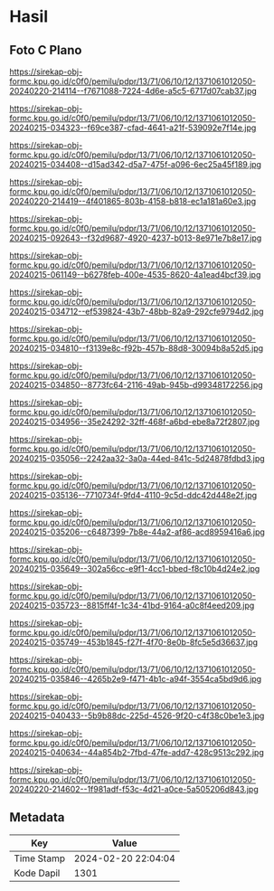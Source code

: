 # Hasil

## Foto C Plano

https://sirekap-obj-formc.kpu.go.id/c0f0/pemilu/pdpr/13/71/06/10/12/1371061012050-20240220-214114--f7671088-7224-4d6e-a5c5-6717d07cab37.jpg

https://sirekap-obj-formc.kpu.go.id/c0f0/pemilu/pdpr/13/71/06/10/12/1371061012050-20240215-034323--f69ce387-cfad-4641-a21f-539092e7f14e.jpg

https://sirekap-obj-formc.kpu.go.id/c0f0/pemilu/pdpr/13/71/06/10/12/1371061012050-20240215-034408--d15ad342-d5a7-475f-a096-6ec25a45f189.jpg

https://sirekap-obj-formc.kpu.go.id/c0f0/pemilu/pdpr/13/71/06/10/12/1371061012050-20240220-214419--4f401865-803b-4158-b818-ec1a181a60e3.jpg

https://sirekap-obj-formc.kpu.go.id/c0f0/pemilu/pdpr/13/71/06/10/12/1371061012050-20240215-092643--f32d9687-4920-4237-b013-8e971e7b8e17.jpg

https://sirekap-obj-formc.kpu.go.id/c0f0/pemilu/pdpr/13/71/06/10/12/1371061012050-20240215-061149--b6278feb-400e-4535-8620-4a1ead4bcf39.jpg

https://sirekap-obj-formc.kpu.go.id/c0f0/pemilu/pdpr/13/71/06/10/12/1371061012050-20240215-034712--ef539824-43b7-48bb-82a9-292cfe9794d2.jpg

https://sirekap-obj-formc.kpu.go.id/c0f0/pemilu/pdpr/13/71/06/10/12/1371061012050-20240215-034810--f3139e8c-f92b-457b-88d8-30094b8a52d5.jpg

https://sirekap-obj-formc.kpu.go.id/c0f0/pemilu/pdpr/13/71/06/10/12/1371061012050-20240215-034850--8773fc64-2116-49ab-945b-d99348172256.jpg

https://sirekap-obj-formc.kpu.go.id/c0f0/pemilu/pdpr/13/71/06/10/12/1371061012050-20240215-034956--35e24292-32ff-468f-a6bd-ebe8a72f2807.jpg

https://sirekap-obj-formc.kpu.go.id/c0f0/pemilu/pdpr/13/71/06/10/12/1371061012050-20240215-035056--2242aa32-3a0a-44ed-841c-5d24878fdbd3.jpg

https://sirekap-obj-formc.kpu.go.id/c0f0/pemilu/pdpr/13/71/06/10/12/1371061012050-20240215-035136--7710734f-9fd4-4110-9c5d-ddc42d448e2f.jpg

https://sirekap-obj-formc.kpu.go.id/c0f0/pemilu/pdpr/13/71/06/10/12/1371061012050-20240215-035206--c6487399-7b8e-44a2-af86-acd8959416a6.jpg

https://sirekap-obj-formc.kpu.go.id/c0f0/pemilu/pdpr/13/71/06/10/12/1371061012050-20240215-035649--302a56cc-e9f1-4cc1-bbed-f8c10b4d24e2.jpg

https://sirekap-obj-formc.kpu.go.id/c0f0/pemilu/pdpr/13/71/06/10/12/1371061012050-20240215-035723--8815ff4f-1c34-41bd-9164-a0c8f4eed209.jpg

https://sirekap-obj-formc.kpu.go.id/c0f0/pemilu/pdpr/13/71/06/10/12/1371061012050-20240215-035749--453b1845-f27f-4f70-8e0b-8fc5e5d36637.jpg

https://sirekap-obj-formc.kpu.go.id/c0f0/pemilu/pdpr/13/71/06/10/12/1371061012050-20240215-035846--4265b2e9-f471-4b1c-a94f-3554ca5bd9d6.jpg

https://sirekap-obj-formc.kpu.go.id/c0f0/pemilu/pdpr/13/71/06/10/12/1371061012050-20240215-040433--5b9b88dc-225d-4526-9f20-c4f38c0be1e3.jpg

https://sirekap-obj-formc.kpu.go.id/c0f0/pemilu/pdpr/13/71/06/10/12/1371061012050-20240215-040634--44a854b2-7fbd-47fe-add7-428c9513c292.jpg

https://sirekap-obj-formc.kpu.go.id/c0f0/pemilu/pdpr/13/71/06/10/12/1371061012050-20240220-214602--1f981adf-f53c-4d21-a0ce-5a505206d843.jpg


## Metadata

| Key        | Value               |
| ---------- | ------------------- |
| Time Stamp | 2024-02-20 22:04:04 |
| Kode Dapil | 1301                |



